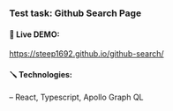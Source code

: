 ### Test task: Github Search Page

#### 👀 Live DEMO:
https://steep1692.github.io/github-search/

#### 🪛 Technologies:
– React, Typescript, Apollo Graph QL
